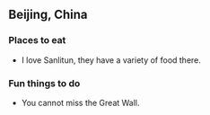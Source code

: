 ## Beijing, China 

### Places to eat 
 - I love Sanlitun, they have a variety of food there. 

### Fun things to do 
 - You cannot miss the Great Wall. 
